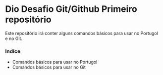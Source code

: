 # Dio Desafio Git/Github Primeiro repositório
Este repositório irá conter alguns comandos básicos para usar no Portugol e no Git.

### Indíce
- Comandos básicos para usar no Portugol
- Comandos básicos para usar no Git
